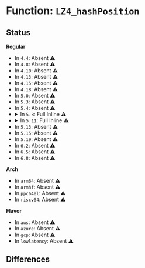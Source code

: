 # Function: <code>LZ4_hashPosition</code>

## Status
<b>Regular</b>
<ul>
<li>
In <code>4.4</code>: Absent ⚠️
</li>
<li>
In <code>4.8</code>: Absent ⚠️
</li>
<li>
In <code>4.10</code>: Absent ⚠️
</li>
<li>
In <code>4.13</code>: Absent ⚠️
</li>
<li>
In <code>4.15</code>: Absent ⚠️
</li>
<li>
In <code>4.18</code>: Absent ⚠️
</li>
<li>
In <code>5.0</code>: Absent ⚠️
</li>
<li>
In <code>5.3</code>: Absent ⚠️
</li>
<li>
In <code>5.4</code>: Absent ⚠️
</li>
<li>
<details>
<summary>In <code>5.8</code>: Full Inline ⚠️</summary>

**Collision:** Unique Static

**Inline:** Full

**Transformation:** False

**Instances:**

```
In lib/lz4/lz4_compress.c (ffffffff815a3f14)
Location: lib/lz4/lz4_compress.c:79
Inline: True
Inline callers:
  - lib/lz4/lz4_compress.c:LZ4_compress_fast_continue
  - lib/lz4/lz4_compress.c:LZ4_compress_fast_continue
  - lib/lz4/lz4_compress.c:LZ4_compress_fast_continue
  - lib/lz4/lz4_compress.c:LZ4_compress_fast_continue
  - lib/lz4/lz4_compress.c:LZ4_compress_fast_continue
  - lib/lz4/lz4_compress.c:LZ4_compress_fast_continue
  - lib/lz4/lz4_compress.c:LZ4_compress_fast_continue
  - lib/lz4/lz4_compress.c:LZ4_compress_fast_continue
  - lib/lz4/lz4_compress.c:LZ4_compress_fast_continue
  - lib/lz4/lz4_compress.c:LZ4_compress_fast_continue
  - lib/lz4/lz4_compress.c:LZ4_compress_fast_continue
  - lib/lz4/lz4_compress.c:LZ4_compress_fast_continue
  - lib/lz4/lz4_compress.c:LZ4_compress_fast_continue
  - lib/lz4/lz4_compress.c:LZ4_compress_fast_continue
  - lib/lz4/lz4_compress.c:LZ4_compress_fast_continue
  - lib/lz4/lz4_compress.c:LZ4_compress_fast_continue
  - lib/lz4/lz4_compress.c:LZ4_compress_fast_continue
  - lib/lz4/lz4_compress.c:LZ4_compress_fast_continue
  - lib/lz4/lz4_compress.c:LZ4_compress_fast_continue
  - lib/lz4/lz4_compress.c:LZ4_compress_fast_continue
  - lib/lz4/lz4_compress.c:LZ4_compress_fast_continue
  - lib/lz4/lz4_compress.c:LZ4_compress_fast_continue
  - lib/lz4/lz4_compress.c:LZ4_compress_fast_continue
  - lib/lz4/lz4_compress.c:LZ4_compress_fast_continue
  - lib/lz4/lz4_compress.c:LZ4_loadDict
  - lib/lz4/lz4_compress.c:LZ4_compress_destSize_generic
  - lib/lz4/lz4_compress.c:LZ4_compress_destSize_generic
  - lib/lz4/lz4_compress.c:LZ4_compress_destSize_generic
  - lib/lz4/lz4_compress.c:LZ4_compress_destSize_generic
  - lib/lz4/lz4_compress.c:LZ4_compress_destSize_generic
  - lib/lz4/lz4_compress.c:LZ4_compress_destSize_generic
  - lib/lz4/lz4_compress.c:LZ4_compress_fast_extState
  - lib/lz4/lz4_compress.c:LZ4_compress_fast_extState
  - lib/lz4/lz4_compress.c:LZ4_compress_fast_extState
  - lib/lz4/lz4_compress.c:LZ4_compress_fast_extState
  - lib/lz4/lz4_compress.c:LZ4_compress_fast_extState
  - lib/lz4/lz4_compress.c:LZ4_compress_fast_extState
  - lib/lz4/lz4_compress.c:LZ4_compress_fast_extState
  - lib/lz4/lz4_compress.c:LZ4_compress_fast_extState
  - lib/lz4/lz4_compress.c:LZ4_compress_fast_extState
  - lib/lz4/lz4_compress.c:LZ4_compress_fast_extState
  - lib/lz4/lz4_compress.c:LZ4_compress_fast_extState
  - lib/lz4/lz4_compress.c:LZ4_compress_fast_extState
  - lib/lz4/lz4_compress.c:LZ4_compress_fast_extState
  - lib/lz4/lz4_compress.c:LZ4_compress_fast_extState
  - lib/lz4/lz4_compress.c:LZ4_compress_fast_extState
  - lib/lz4/lz4_compress.c:LZ4_compress_fast_extState
  - lib/lz4/lz4_compress.c:LZ4_compress_fast_extState
  - lib/lz4/lz4_compress.c:LZ4_compress_fast_extState
  - lib/lz4/lz4_compress.c:LZ4_compress_fast_extState
  - lib/lz4/lz4_compress.c:LZ4_compress_fast_extState
  - lib/lz4/lz4_compress.c:LZ4_compress_fast_extState
  - lib/lz4/lz4_compress.c:LZ4_compress_fast_extState
  - lib/lz4/lz4_compress.c:LZ4_compress_fast_extState
  - lib/lz4/lz4_compress.c:LZ4_compress_fast_extState
```
</details>
</li>
<li>
<details>
<summary>In <code>5.11</code>: Full Inline ⚠️</summary>

**Collision:** Unique Static

**Inline:** Full

**Transformation:** False

**Instances:**

```
In lib/lz4/lz4_compress.c (ffffffff815bfaad)
Location: lib/lz4/lz4_compress.c:79
Inline: True
Inline callers:
  - lib/lz4/lz4_compress.c:LZ4_compress_fast_continue
  - lib/lz4/lz4_compress.c:LZ4_compress_fast_continue
  - lib/lz4/lz4_compress.c:LZ4_compress_fast_continue
  - lib/lz4/lz4_compress.c:LZ4_compress_fast_continue
  - lib/lz4/lz4_compress.c:LZ4_compress_fast_continue
  - lib/lz4/lz4_compress.c:LZ4_compress_fast_continue
  - lib/lz4/lz4_compress.c:LZ4_compress_fast_continue
  - lib/lz4/lz4_compress.c:LZ4_compress_fast_continue
  - lib/lz4/lz4_compress.c:LZ4_compress_fast_continue
  - lib/lz4/lz4_compress.c:LZ4_compress_fast_continue
  - lib/lz4/lz4_compress.c:LZ4_compress_fast_continue
  - lib/lz4/lz4_compress.c:LZ4_compress_fast_continue
  - lib/lz4/lz4_compress.c:LZ4_compress_fast_continue
  - lib/lz4/lz4_compress.c:LZ4_compress_fast_continue
  - lib/lz4/lz4_compress.c:LZ4_compress_fast_continue
  - lib/lz4/lz4_compress.c:LZ4_compress_fast_continue
  - lib/lz4/lz4_compress.c:LZ4_compress_fast_continue
  - lib/lz4/lz4_compress.c:LZ4_compress_fast_continue
  - lib/lz4/lz4_compress.c:LZ4_compress_fast_continue
  - lib/lz4/lz4_compress.c:LZ4_compress_fast_continue
  - lib/lz4/lz4_compress.c:LZ4_compress_fast_continue
  - lib/lz4/lz4_compress.c:LZ4_compress_fast_continue
  - lib/lz4/lz4_compress.c:LZ4_compress_fast_continue
  - lib/lz4/lz4_compress.c:LZ4_compress_fast_continue
  - lib/lz4/lz4_compress.c:LZ4_loadDict
  - lib/lz4/lz4_compress.c:LZ4_compress_destSize_generic
  - lib/lz4/lz4_compress.c:LZ4_compress_destSize_generic
  - lib/lz4/lz4_compress.c:LZ4_compress_destSize_generic
  - lib/lz4/lz4_compress.c:LZ4_compress_destSize_generic
  - lib/lz4/lz4_compress.c:LZ4_compress_destSize_generic
  - lib/lz4/lz4_compress.c:LZ4_compress_destSize_generic
  - lib/lz4/lz4_compress.c:LZ4_compress_fast_extState
  - lib/lz4/lz4_compress.c:LZ4_compress_fast_extState
  - lib/lz4/lz4_compress.c:LZ4_compress_fast_extState
  - lib/lz4/lz4_compress.c:LZ4_compress_fast_extState
  - lib/lz4/lz4_compress.c:LZ4_compress_fast_extState
  - lib/lz4/lz4_compress.c:LZ4_compress_fast_extState
  - lib/lz4/lz4_compress.c:LZ4_compress_fast_extState
  - lib/lz4/lz4_compress.c:LZ4_compress_fast_extState
  - lib/lz4/lz4_compress.c:LZ4_compress_fast_extState
  - lib/lz4/lz4_compress.c:LZ4_compress_fast_extState
  - lib/lz4/lz4_compress.c:LZ4_compress_fast_extState
  - lib/lz4/lz4_compress.c:LZ4_compress_fast_extState
  - lib/lz4/lz4_compress.c:LZ4_compress_fast_extState
  - lib/lz4/lz4_compress.c:LZ4_compress_fast_extState
  - lib/lz4/lz4_compress.c:LZ4_compress_fast_extState
  - lib/lz4/lz4_compress.c:LZ4_compress_fast_extState
  - lib/lz4/lz4_compress.c:LZ4_compress_fast_extState
  - lib/lz4/lz4_compress.c:LZ4_compress_fast_extState
  - lib/lz4/lz4_compress.c:LZ4_compress_fast_extState
  - lib/lz4/lz4_compress.c:LZ4_compress_fast_extState
  - lib/lz4/lz4_compress.c:LZ4_compress_fast_extState
  - lib/lz4/lz4_compress.c:LZ4_compress_fast_extState
  - lib/lz4/lz4_compress.c:LZ4_compress_fast_extState
  - lib/lz4/lz4_compress.c:LZ4_compress_fast_extState
```
</details>
</li>
<li>
In <code>5.13</code>: Absent ⚠️
</li>
<li>
In <code>5.15</code>: Absent ⚠️
</li>
<li>
In <code>5.19</code>: Absent ⚠️
</li>
<li>
In <code>6.2</code>: Absent ⚠️
</li>
<li>
In <code>6.5</code>: Absent ⚠️
</li>
<li>
In <code>6.8</code>: Absent ⚠️
</li>
</ul>
<b>Arch</b>
<ul>
<li>
In <code>arm64</code>: Absent ⚠️
</li>
<li>
In <code>armhf</code>: Absent ⚠️
</li>
<li>
In <code>ppc64el</code>: Absent ⚠️
</li>
<li>
In <code>riscv64</code>: Absent ⚠️
</li>
</ul>
<b>Flavor</b>
<ul>
<li>
In <code>aws</code>: Absent ⚠️
</li>
<li>
In <code>azure</code>: Absent ⚠️
</li>
<li>
In <code>gcp</code>: Absent ⚠️
</li>
<li>
In <code>lowlatency</code>: Absent ⚠️
</li>
</ul>

## Differences
